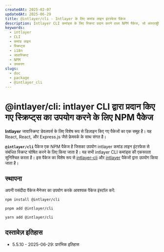 ```yaml
---
createdAt: 2025-02-07
updatedAt: 2025-06-29
title: @intlayer/cli - Intlayer के लिए कमांड लाइन इंटरफेस पैकेज
description: Intlayer CLI कमांड्स के लिए स्क्रिप्ट प्रदान करने वाला NPM पैकेज, जो अंतरराष्ट्रीयकरण प्रबंधन के लिए सभी कमांड लाइन इंटरफेस में एकरूपता सुनिश्चित करता है।
keywords:
  - intlayer
  - CLI
  - कमांड लाइन
  - स्क्रिप्ट्स
  - i18n
  - जावास्क्रिप्ट
  - NPM
  - उपकरण
slugs:
  - doc
  - package
  - @intlayer_cli
---
```


# @intlayer/cli: intlayer CLI द्वारा प्रदान किए गए स्क्रिप्ट्स का उपयोग करने के लिए NPM पैकेज

**Intlayer** जावास्क्रिप्ट डेवलपर्स के लिए विशेष रूप से डिज़ाइन किए गए पैकेजों का एक समूह है। यह React, React, और Express.js जैसे फ्रेमवर्क के साथ संगत है।

**`@intlayer/cli`** पैकेज एक NPM पैकेज है जिसका उपयोग intlayer कमांड लाइन इंटरफेस से संबंधित स्क्रिप्ट घोषित करने के लिए किया जाता है। यह सभी intlayer CLI कमांड्स की एकरूपता सुनिश्चित करता है। इस पैकेज का विशेष रूप से [intlayer-cli](https://github.com/aymericzip/intlayer/tree/main/docs/docs/hi/packages/intlayer-cli/index.md) और [intlayer](https://github.com/aymericzip/intlayer/tree/main/docs/docs/hi/packages/intlayer/index.md) पैकेजों द्वारा उपयोग किया जाता है।

## स्थापना

अपनी पसंदीदा पैकेज मैनेजर का उपयोग करके आवश्यक पैकेज इंस्टॉल करें:

```bash packageManager="npm"
npm install @intlayer/cli
```

```bash packageManager="pnpm"
pnpm add @intlayer/cli
```

```bash packageManager="yarn"
yarn add @intlayer/cli
```

## दस्तावेज़ इतिहास

- 5.5.10 - 2025-06-29: प्रारंभिक इतिहास
